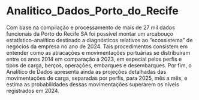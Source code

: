 # Analitico_Dados_Porto_do_Recife
 Com base na compilação e processamento de mais de 27 mil dados funcionais da Porto do Recife SA foi possível montar um arcabouço estatístico-analítico destinado a diagnósticos relativos ao “ecossistema” de negócios da empresa no ano de 2024. Tais procedimentos consistem em entender como as atracações e movimentações portuárias se distribuíram entre os anos 2014 em comparação a 2023, em especial pelos perfis e tipos de carga, berços, operações, embarques e desembarques. Por fim, o Analítico de Dados apresenta ainda as projeções detalhadas das movimentações de carga, separadas por perfis, para 2025, mês a mês, e estima as probabilidades dessas movimentações superarem os níveis registrados em 2024.

